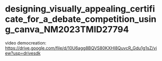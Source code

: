 # designing_visually_appealing_certificate_for_a_debate_competition_using_canva_NM2023TMID27794
video democreation: https://drive.google.com/file/d/10U6agg8BQVS80KXHI8QuvcR_Gdu1g1sZ/view?usp=drivesdk
